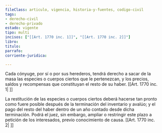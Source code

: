 ```yaml
---
fileClass: articulo, vigencia, historia-y-fuentes, codigo-civil
tags:
- derecho-civil
- derecho-privado
estado: vigente
tipo: multi
incisos: ["[[Art. 1770 inc. 1]]", "[[Art. 1770 inc. 2]]"]
libro:
titulo:
parrafo:
corriente-juridica:

---
```

Cada cónyuge, por sí o por sus herederos, tendrá derecho a sacar de la masa las especies o cuerpos ciertos que le pertenezcan, y los precios, saldos y recompensas que constituyan el resto de su haber. [[Art. 1770 inc. 1| ]]

La restitución de las especies o cuerpos ciertos deberá hacerse tan pronto como fuere posible después de la terminación del inventario y avalúo; y el pago del resto del haber dentro de un año contado desde dicha terminación. Podrá el juez, sin embargo, ampliar o restringir este plazo a petición de los interesados, previo conocimiento de causa. [[Art. 1770 inc. 2| ]]